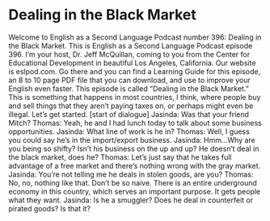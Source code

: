 # Dealing in the Black Market

Welcome to English as a Second Language Podcast number 396: Dealing in the Black Market.  This is English as a Second Language Podcast episode 396.  I’m your host, Dr. Jeff McQuillan, coming to you from the Center for Educational Development in beautiful Los Angeles, California.  Our website is eslpod.com.  Go there and you can find a Learning Guide for this episode, an 8 to 10 page PDF file that you can download, and use to improve your English even faster.  This episode is called “Dealing in the Black Market.”  This is something that happens in most countries, I think, where people buy and sell things that they aren’t paying taxes on, or perhaps might even be illegal.  Let’s get started.  [start of dialogue]  Jasinda:  Was that your friend Mitch?  Thomas:  Yeah, he and I had lunch today to talk about some business opportunities.  Jasinda:  What line of work is he in?  Thomas:  Well, I guess you could say he’s in the import/export business.  Jasinda:  Hmm…Why are you being so shifty?  Isn’t his business on the up and up?  He doesn’t deal in the black market, does he?  Thomas:  Let’s just say that he takes full advantage of a free market and there’s nothing wrong with the gray market.  Jasinda:  You’re not telling me he deals in stolen goods, are you?  Thomas:  No, no, nothing like that.  Don’t be so naive.  There is an entire underground economy in this country, which serves an important purpose.  It gets people what they want.  Jasinda:  Is he a smuggler?  Does he deal in counterfeit or pirated goods?  Is that it? 